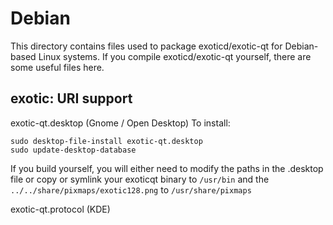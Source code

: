 
Debian
====================
This directory contains files used to package exoticd/exotic-qt
for Debian-based Linux systems. If you compile exoticd/exotic-qt yourself, there are some useful files here.

## exotic: URI support ##


exotic-qt.desktop  (Gnome / Open Desktop)
To install:

	sudo desktop-file-install exotic-qt.desktop
	sudo update-desktop-database

If you build yourself, you will either need to modify the paths in
the .desktop file or copy or symlink your exoticqt binary to `/usr/bin`
and the `../../share/pixmaps/exotic128.png` to `/usr/share/pixmaps`

exotic-qt.protocol (KDE)

